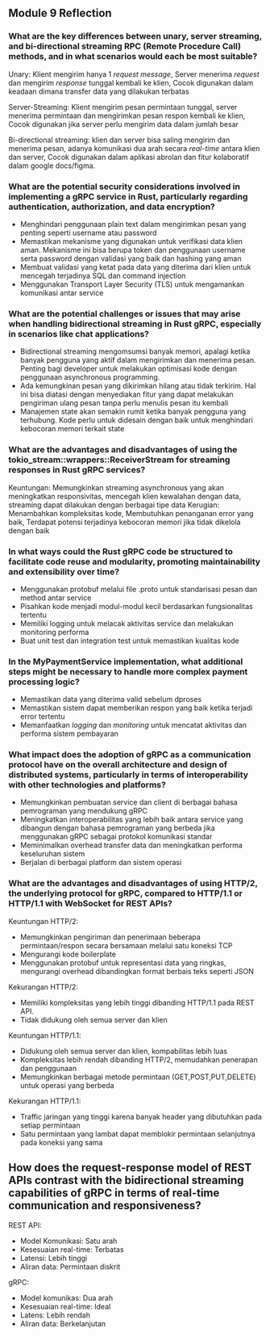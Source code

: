 ## Module 9 Reflection
### What are the key differences between unary, server streaming, and bi-directional streaming RPC (Remote Procedure Call) methods, and in what scenarios would each be most suitable?
Unary: Klient mengirim hanya 1 *request message*, Server menerima *request* dan mengirim *response* tunggal kembali ke klien, 
Cocok digunakan dalam keadaan dimana transfer data yang dilakukan terbatas  

Server-Streaming: Klient mengirim pesan permintaan tunggal, server menerima permintaan dan mengirimkan pesan respon kembali ke klien,
Cocok digunakan jika server perlu mengirim data dalam jumlah besar  

Bi-directional streaming: klien dan server bisa saling mengirim dan menerima pesan, adanya komunikasi dua arah secara *real-time* 
antara klien dan server, Cocok digunakan dalam aplikasi abrolan dan fitur kolaboratif dalam google docs/figma.

### What are the potential security considerations involved in implementing a gRPC service in Rust, particularly regarding authentication, authorization, and data encryption?
- Menghindari penggunaan plain text dalam mengirimkan pesan yang penting seperti username atau password
- Memastikan mekanisme yang digunakan untuk verifikasi data klien aman. Mekanisme ini bisa berupa token dan penggunaan username serta password dengan validasi yang baik dan hashing yang aman
- Membuat validasi yang ketat pada data yang diterima dari klien untuk mencegah terjadinya SQL dan command injection
- Menggunakan Transport Layer Security (TLS) untuk mengamankan komunikasi antar service

### What are the potential challenges or issues that may arise when handling bidirectional streaming in Rust gRPC, especially in scenarios like chat applications?
- Bidirectional streaming mengomsumsi banyak memori, apalagi ketika banyak pengguna yang aktif dalam mengirimkan dan menerima pesan. Penting bagi developer untuk melakukan optimisasi kode dengan penggunaan asynchronous programming.
- Ada kemungkinan pesan yang dikirimkan hilang atau tidak terkirim. Hal ini bisa diatasi dengan menyediakan fitur yang dapat melakukan pengiriman ulang pesan tanpa perlu menulis pesan itu kembali
- Manajemen state akan semakin rumit ketika banyak pengguna yang terhubung. Kode perlu untuk didesain dengan baik untuk menghindari kebocoran memori terkait state

### What are the advantages and disadvantages of using the tokio_stream::wrappers::ReceiverStream for streaming responses in Rust gRPC services?
Keuntungan: Memungkinkan streaming asynchronous yang akan meningkatkan responsivitas, mencegah klien kewalahan dengan data, streaming dapat dilakukan dengan berbagai tipe data
Kerugian: Menambahkan kompleksitas kode, Membutuhkan penanganan error yang baik, Terdapat potensi terjadinya kebocoran memori jika tidak dikelola dengan baik

### In what ways could the Rust gRPC code be structured to facilitate code reuse and modularity, promoting maintainability and extensibility over time?
- Menggunakan protobuf melalui file .proto untuk standarisasi pesan dan method antar service
- Pisahkan kode menjadi modul-modul kecil berdasarkan fungsionalitas tertentu
- Memiliki logging untuk melacak aktivitas service dan melakukan monitoring performa
- Buat unit test dan integration test untuk memastikan kualitas kode

### In the MyPaymentService implementation, what additional steps might be necessary to handle more complex payment processing logic?
- Memastikan data yang diterima valid sebelum dproses
- Memastikan sistem dapat memberikan respon yang baik ketika terjadi error tertentu
- Memanfaatkan *logging* dan *monitoring* untuk mencatat aktivitas dan performa sistem pembayaran

### What impact does the adoption of gRPC as a communication protocol have on the overall architecture and design of distributed systems, particularly in terms of interoperability with other technologies and platforms?
- Memungkinkan pembuatan service dan client di berbagai bahasa pemrograman yang mendukung gRPC
- Meningkatkan interoperabilitas yang lebih baik antara service yang dibangun dengan bahasa pemrograman yang berbeda jika menggunakan gRPC sebagai protokol komunikasi standar
- Meminimalkan overhead transfer data dan meningkatkan performa keseluruhan sistem
- Berjalan di berbagai platform dan sistem operasi

### What are the advantages and disadvantages of using HTTP/2, the underlying protocol for gRPC, compared to HTTP/1.1 or HTTP/1.1 with WebSocket for REST APIs?
Keuntungan HTTP/2:
- Memungkinkan pengiriman dan penerimaan beberapa permintaan/respon secara bersamaan melalui satu koneksi TCP
- Mengurangi kode boilerplate
- Menggunakan protobuf untuk representasi data yang ringkas, mengurangi overhead dibandingkan format berbais teks seperti JSON

Kekurangan HTTP/2:
- Memiliki kompleksitas yang lebih tinggi dibanding HTTP/1.1 pada REST API.
- Tidak didukung oleh semua server dan klien

Keuntungan HTTP/1.1:
- Didukung oleh semua server dan klien, kompabilitas lebih luas
- Kompleksitas lebih rendah dibanding HTTP/2, memudahkan penerapan dan penggunaan
- Memungkinkan berbagai metode permintaan (GET,POST,PUT,DELETE) untuk operasi yang berbeda

Kekurangan HTTP/1.1:
- Traffic jaringan yang tinggi karena banyak header yang dibutuhkan pada setiap permintaan
- Satu permintaan yang lambat dapat memblokir permintaan selanjutnya pada koneksi yang sama

## How does the request-response model of REST APIs contrast with the bidirectional streaming capabilities of gRPC in terms of real-time communication and responsiveness?
REST API:
- Model Komunikasi: Satu arah
- Kesesuaian real-time: Terbatas
- Latensi: Lebih tinggi
- Aliran data: Permintaan diskrit

gRPC:
- Model komunikas: Dua arah
- Kesesuaian real-time: Ideal
- Latens: Lebih rendah
- Aliran data: Berkelanjutan

